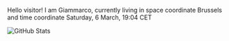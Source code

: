 Hello visitor! I am Giammarco, currently living in space coordinate Brussels and time coordinate Saturday, 6 March, 19:04 CET

![GitHub Stats](https://github-readme-stats.vercel.app/api?username=grcasanova)
